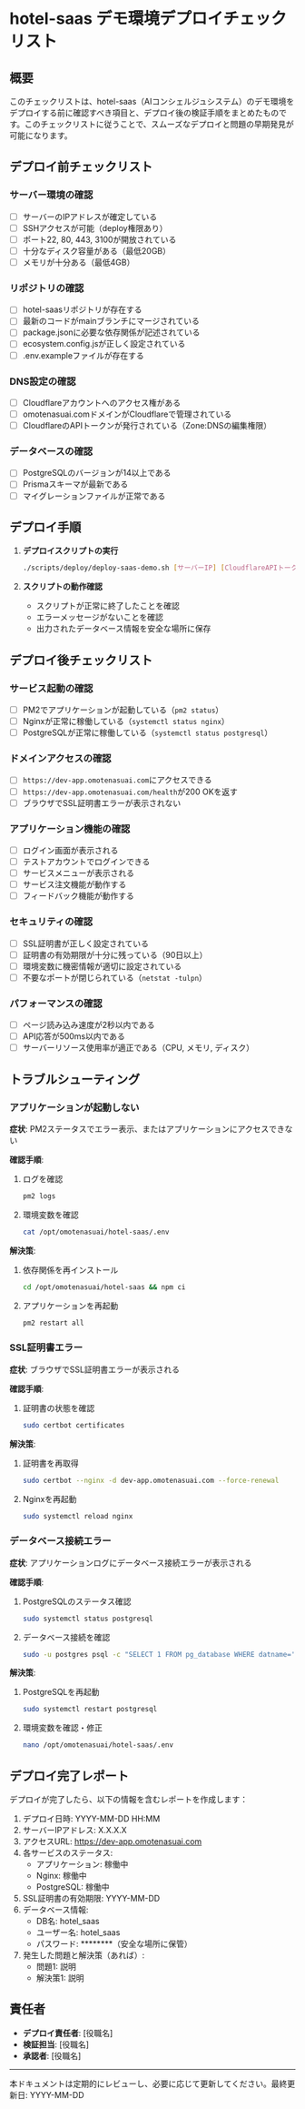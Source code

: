 # hotel-saas デモ環境デプロイチェックリスト

## 概要

このチェックリストは、hotel-saas（AIコンシェルジュシステム）のデモ環境をデプロイする前に確認すべき項目と、デプロイ後の検証手順をまとめたものです。このチェックリストに従うことで、スムーズなデプロイと問題の早期発見が可能になります。

## デプロイ前チェックリスト

### サーバー環境の確認

- [ ] サーバーのIPアドレスが確定している
- [ ] SSHアクセスが可能（deploy権限あり）
- [ ] ポート22, 80, 443, 3100が開放されている
- [ ] 十分なディスク容量がある（最低20GB）
- [ ] メモリが十分ある（最低4GB）

### リポジトリの確認

- [ ] hotel-saasリポジトリが存在する
- [ ] 最新のコードがmainブランチにマージされている
- [ ] package.jsonに必要な依存関係が記述されている
- [ ] ecosystem.config.jsが正しく設定されている
- [ ] .env.exampleファイルが存在する

### DNS設定の確認

- [ ] Cloudflareアカウントへのアクセス権がある
- [ ] omotenasuai.comドメインがCloudflareで管理されている
- [ ] CloudflareのAPIトークンが発行されている（Zone:DNSの編集権限）

### データベースの確認

- [ ] PostgreSQLのバージョンが14以上である
- [ ] Prismaスキーマが最新である
- [ ] マイグレーションファイルが正常である

## デプロイ手順

1. **デプロイスクリプトの実行**
   ```bash
   ./scripts/deploy/deploy-saas-demo.sh [サーバーIP] [CloudflareAPIトークン]
   ```

2. **スクリプトの動作確認**
   - スクリプトが正常に終了したことを確認
   - エラーメッセージがないことを確認
   - 出力されたデータベース情報を安全な場所に保存

## デプロイ後チェックリスト

### サービス起動の確認

- [ ] PM2でアプリケーションが起動している（`pm2 status`）
- [ ] Nginxが正常に稼働している（`systemctl status nginx`）
- [ ] PostgreSQLが正常に稼働している（`systemctl status postgresql`）

### ドメインアクセスの確認

- [ ] `https://dev-app.omotenasuai.com`にアクセスできる
- [ ] `https://dev-app.omotenasuai.com/health`が200 OKを返す
- [ ] ブラウザでSSL証明書エラーが表示されない

### アプリケーション機能の確認

- [ ] ログイン画面が表示される
- [ ] テストアカウントでログインできる
- [ ] サービスメニューが表示される
- [ ] サービス注文機能が動作する
- [ ] フィードバック機能が動作する

### セキュリティの確認

- [ ] SSL証明書が正しく設定されている
- [ ] 証明書の有効期限が十分に残っている（90日以上）
- [ ] 環境変数に機密情報が適切に設定されている
- [ ] 不要なポートが閉じられている（`netstat -tulpn`）

### パフォーマンスの確認

- [ ] ページ読み込み速度が2秒以内である
- [ ] API応答が500ms以内である
- [ ] サーバーリソース使用率が適正である（CPU, メモリ, ディスク）

## トラブルシューティング

### アプリケーションが起動しない

**症状**: PM2ステータスでエラー表示、またはアプリケーションにアクセスできない

**確認手順**:
1. ログを確認
   ```bash
   pm2 logs
   ```
2. 環境変数を確認
   ```bash
   cat /opt/omotenasuai/hotel-saas/.env
   ```

**解決策**:
1. 依存関係を再インストール
   ```bash
   cd /opt/omotenasuai/hotel-saas && npm ci
   ```
2. アプリケーションを再起動
   ```bash
   pm2 restart all
   ```

### SSL証明書エラー

**症状**: ブラウザでSSL証明書エラーが表示される

**確認手順**:
1. 証明書の状態を確認
   ```bash
   sudo certbot certificates
   ```

**解決策**:
1. 証明書を再取得
   ```bash
   sudo certbot --nginx -d dev-app.omotenasuai.com --force-renewal
   ```
2. Nginxを再起動
   ```bash
   sudo systemctl reload nginx
   ```

### データベース接続エラー

**症状**: アプリケーションログにデータベース接続エラーが表示される

**確認手順**:
1. PostgreSQLのステータス確認
   ```bash
   sudo systemctl status postgresql
   ```
2. データベース接続を確認
   ```bash
   sudo -u postgres psql -c "SELECT 1 FROM pg_database WHERE datname='hotel_saas'"
   ```

**解決策**:
1. PostgreSQLを再起動
   ```bash
   sudo systemctl restart postgresql
   ```
2. 環境変数を確認・修正
   ```bash
   nano /opt/omotenasuai/hotel-saas/.env
   ```

## デプロイ完了レポート

デプロイが完了したら、以下の情報を含むレポートを作成します：

1. デプロイ日時: YYYY-MM-DD HH:MM
2. サーバーIPアドレス: X.X.X.X
3. アクセスURL: https://dev-app.omotenasuai.com
4. 各サービスのステータス:
   - アプリケーション: 稼働中
   - Nginx: 稼働中
   - PostgreSQL: 稼働中
5. SSL証明書の有効期限: YYYY-MM-DD
6. データベース情報:
   - DB名: hotel_saas
   - ユーザー名: hotel_saas
   - パスワード: ********（安全な場所に保管）
7. 発生した問題と解決策（あれば）:
   - 問題1: 説明
   - 解決策1: 説明

## 責任者

- **デプロイ責任者**: [役職名]
- **検証担当**: [役職名]
- **承認者**: [役職名]

---

本ドキュメントは定期的にレビューし、必要に応じて更新してください。最終更新日: YYYY-MM-DD
